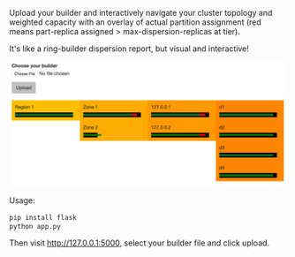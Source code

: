 Upload your builder and interactively navigate your cluster topology and
weighted capacity with an overlay of actual partition assignment (red means
part-replica assigned > max-dispersion-replicas at tier).

It's like a ring-builder dispersion report, but visual and interactive!

![Screenshot](screenshot.png)

Usage:

```
pip install flask
python app.py
```

Then visit http://127.0.0.1:5000, select your builder file and click upload.
